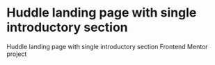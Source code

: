 # Huddle landing page with single introductory section
 Huddle landing page with single introductory section Frontend Mentor project
